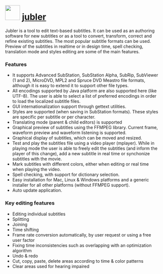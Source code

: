 ﻿# <img src="https://cdn.rawgit.com/chocolatey/chocolatey-coreteampackages/a8fa14d8c3ca49fd8bd8f856d9091b1a9103ada1/icons/jubler.png" width="48" height="48"/> [jubler](https://chocolatey.org/packages/jubler)


Jubler is a tool to edit text-based subtitles. It can be used as an authoring software for new subtitles or as a tool to convert, transform, correct and refine existing subtitles. The most popular subtitle formats can be used. Preview of the subtitles in realtime or in design time, spell checking, translation mode and styles editing are some of the main features.

### Features
* It supports Advanced SubStation, SubStation Alpha, SubRip, SubViewer (1 and 2), MicroDVD, MPL2 and Spruce DVD Meastro file formats, although it is easy to extend it to support other file types.
* All encodings supported by Java platform are also supported here (like UTF-8). The user is able to select a list of preferred encodings in order to load the localized subtitle files.
* GUI internationalization support through gettext utilities.
* Styles are supported (when saving in SubStation formats). These styles are specific per subtitle or per character.
* Translating mode (parent & child editors) is supported
* Graphical preview of subtitles using the FFMPEG library. Current frame, waveform preview and waveform listening is supported.
* Graphical display of subtitles, which can be moved and resized.
* Test and play the subtitles file using a video player (mplayer). While in playing mode the user is able to freely edit the subtitles (and inform the player of this change), add a new subtitle in real time or synchonize subtitles with the movie.
* Mark subtitles with different colors, either when editing or real time when playing the video.
* Spell checking, with support for dictionary selection.
* Easy installation for Mac, Linux & Windows platforms and a generic installer for all other platforms (without FFMPEG support).
* Auto update application.

### Key editing features
* Editing individual subtitles
* Splitting
* Joining
* Time shifting
* Frame rate conversion automatically, by user request or using a free user factor
* Fixing time inconsistencies such as overlapping with an optimization algorithm
* Undo & redo
* Cut, copy, paste, delete areas according to time & color patterns
* Clear areas used for hearing impaired

